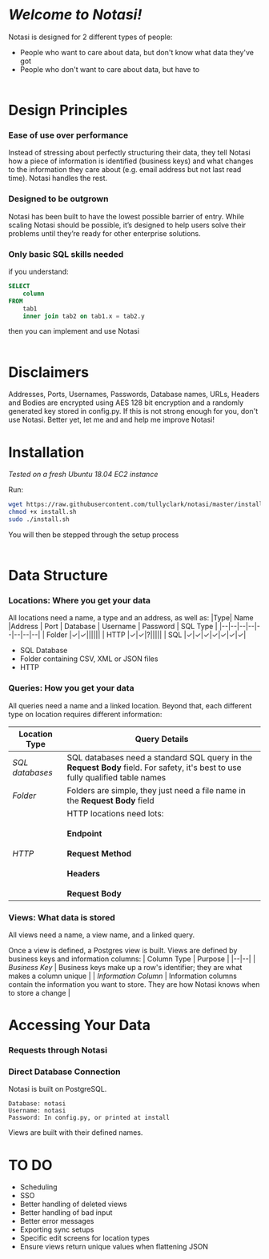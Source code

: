 # *Welcome to Notasi!*

Notasi is designed for 2 different types of people:

 - People who want to care about data, but don't know what data they've got
 - People who don't want to care about data, but have to
<br></br>
# Design Principles

### Ease of use over performance
Instead of stressing about perfectly structuring their data, they tell Notasi how a piece of information is identified (business keys) and what changes to the information they care about (e.g. email address but not last read time). Notasi handles the rest.  
        
### Designed to be outgrown 
Notasi has been built to have the lowest possible barrier of entry. While scaling Notasi should be possible, it’s designed to help users solve their problems until they’re ready for other enterprise solutions.  
        
### Only basic SQL skills needed
if you understand:

```SQL
SELECT 
	column 
FROM 
	tab1 
	inner join tab2 on tab1.x = tab2.y
```

then you can implement and use Notasi
<br></br>



# Disclaimers
Addresses, Ports, Usernames, Passwords, Database names, URLs, Headers and Bodies are encrypted using AES 128 bit encryption and a randomly generated key stored in config.py. If this is not strong enough for you, don't use Notasi. Better yet, let me and and help me improve Notasi!


# Installation
*Tested on a fresh Ubuntu 18.04 EC2 instance*

Run:
```bash
wget https://raw.githubusercontent.com/tullyclark/notasi/master/install/install.sh
chmod +x install.sh
sudo ./install.sh
```

You will then be stepped through the setup process 
<br></br>
# Data Structure

### Locations: Where you get your data

All locations need a name, a type and an address, as well as:
|Type| Name |Address | Port | Database | Username | Password | SQL Type |
|--|--|--|--|--|--|--|--|
| Folder |✓|✓|||||| 
| HTTP |✓|✓|?||||| 
| SQL |✓|✓|✓|✓|✓|✓|✓|


 - SQL Database
 - Folder containing CSV, XML or JSON files
 - HTTP

### Queries: How you get your data

All queries need a name and a linked location. Beyond that, each different type on location requires different information:

| Location Type | Query Details |
|--|--|
| *SQL databases* | SQL databases need a standard SQL query in the **Request Body** field. For safety, it's best to use fully qualified table names |
|*Folder*|Folders are simple, they just need a file name in the **Request Body** field|
|*HTTP*| HTTP locations need lots:<br></br>**Endpoint**<br></br>**Request Method**<br></br>**Headers**<br></br>**Request Body**|
 

### Views: What data is stored

All views need a name, a view name, and a linked query. 

Once a view is defined, a Postgres view is built. Views are defined by business keys and information columns:
| Column Type | Purpose |
|--|--|
| *Business Key* | Business keys make up a row's identifier; they are what makes a column unique |
| *Information Column* | Information columns contain the information you want to store. They are how Notasi knows when to store a change |

# Accessing Your Data

### Requests through Notasi

### Direct Database Connection
Notasi is built on PostgreSQL.
```
Database: notasi
Username: notasi
Password: In config.py, or printed at install
```

Views are built with their defined names.

# TO DO

 - Scheduling
 - SSO
 - Better handling of deleted views
 - Better handling of bad input
 - Better error messages
 - Exporting sync setups
 - Specific edit screens for location types
 - Ensure views return unique values when flattening JSON
